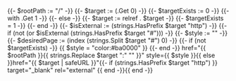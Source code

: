 {{- $rootPath := "/" -}}
{{- $target := (.Get 0) -}}
{{- $targetExists := 0 -}}
{{- with .Get 1 -}}
{{- else -}}
{{- $target := relref . $target -}}
{{- $targetExists = 1 -}}
{{- end -}}
{{- $isExternal := (strings.HasPrefix $target "http") -}}
{{- if (not (or $isExternal (strings.HasPrefix $target "#"))) -}}
  {{- $style := "" -}}
  {{- $desiredPage := (index (strings.Split $target "#") 0) -}}
  {{- if (not $targetExists) -}}
    {{ $style = "color:#ba0000" }}
  {{- end -}}
  href="{{ $rootPath }}{{ strings.Replace $target ":" "" }}"
  style={{ $style }}{{ else }}href="{{ $target | safeURL }}"{{- if (strings.HasPrefix $target "http") }} target="_blank" rel="external" {{ end -}}{{ end -}}
